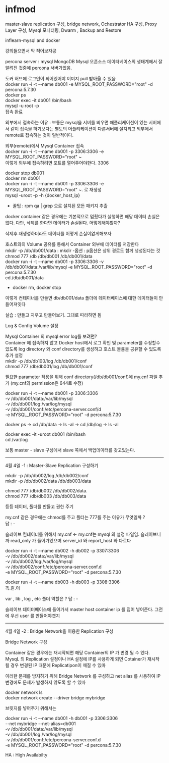 # infmod

master-slave replication 구성, bridge network, Ochestrator HA 구성, Proxy Layer 구성, Mysql 모니터링, Dwarm , Backup and Restore <br>

inflearn-mysql and docker <br>


강의들으면서 막 적어보자공 

percona server : mysql MongoDB  Mysql 오픈소스 데이터베이스의 생태계에서 잘알려진 것중에 
percona 서버가있음.<br>

도커 허브에 로그인이 되어있어야 이미지 pull 받아올 수 있음 <br>
docker run -i -t --name db001 -e MYSQL_ROOT_PASSWORD="root" -d percona:5.7.30 <br>
docker ps <br>
docker exec -it db001 /bin/bash <br>
mysql -u root -p <br>
접속 완료 <br>

외부에서 접속하는 이유 : 보통은 mysql을 서버를 띄우면 애플리케이션이 있는 서버에서 같이 접속을 하기보다는 별도의 어플리케이션이 다른서버에 설치되고 외부에서 remote로 접속하는 것이 일반적이다. <br> 


외부(remote)에서 Mysql Container 접속 <br>
docker run -i -t --name db001 -p 3306:3306 -e MYSQL_ROOT_PASSWORD="root" ~ <br>
이렇게 외부에 접속하려면 포트를 열어주어야한다. 3306 <br>

docker stop db001 <br>
docker rm db001 <br>
docker run -i -t --name db001 -p 3306:3306 -e MYSQL_ROOT_PASSWORD="root" ~. 로 재생성 <br> 
mysql -uroot -p -h {docker_host_ip} <br>

* 꿀팁 : rpm qa | grep 으로 설치된 모든 패키지 추출 <br>


docker container 같은 경우에는 기본적으로 멈췄다가 실행하면 해당 데이터 손실은 없다. 다만, 삭제를 한다면 데이터가 손실된다. 어떻게해야할까? <br>

삭제후 재생성하더라도 데이터를 어떻게 손실이없게해보자 <br>

호스트와의 Volume 공유를 통해서 Container 외부에 데이터를 저장한다 <br>
mkdir -p /db/db001/data : mkdir -옵션 : p옵션은 상위 경로도 함께 생성된다는 것 <br>
chmod 777 /db /db/db001 /db/db001/data <br>
docker run -i -t --name db001 -p 3306:3306 -v /db/db001/data:/var/lib/mysql -e MYSQL_ROOT_PASSWORD="root" -d percona:5.7.30 <br>
cd /db/db001/data <br>


* docker rm, docker stop <br>

이렇게 컨테이너를 만들면 db/db001/data 폴더에 데이터베이스에 대한 데이터들이 만들어져잇다 <br>

실습 : 만들고 지우고 만들어보기. 그대로 따라하면 됨 <br>

Log & Config Volume 설정 <br>

Mysql Container 의 mysql error log를 보려면? <br>
Container 에 접속하지 않고 Docker host에서 로그 확인 및 parameter를 수정할수있도록 log directory 와 conf directory를 생성하고 호스트 볼륨을 공유할 수 있도록 추가 설정<br>
mkdir -p /db/db100/log /db/db001/conf <br>
chmod 777 /db/db001/log /db/db001/conf <br>

필요한 parameter 적용을 위해 conf directory(/db/db001/conf)에 my.cnf 파일 추가 (my.cnf의 permission은 644로 수정) <br> 

docker run -i -t --name db001 -p 3306:3306 <br> 
-v /db/db001/data:/var/lib/mysql <br> 
-v /db/db001/log:/var/log/mysql <br>
-v /db/db001/conf:/etc/percona-server.conf/d <br>
-e MYSQL_ROOT_PASSWORD="root" -d percona:5.7.30 <br>

docker ps -> cd /db/data -> ls -al -> cd /db/log -> ls -al <br>

docker exec -it -uroot db001 /bin/bash <br> 
cd /var/log <br>

보통 master - slave 구성에서 slave 쪽에서 백업데이터를 갖고있는다. <br>



-----

4월 4일 -1 : Master-Slave Replication 구성하기 <br>

mkdir -p /db/db002/log /db/db002/conf <br>
mkdir -p /db/db002/data /db/db003/data <br>

chmod 777 /db/db002 /db/db002/data. <br>
chmod 777 /db/db003 /db/db003/data <br>

등등 데이터, 폴더를 만들고 권한 주기 <br>

my.cnf 같은 경우에는 chmod를 주고 폴터는 777를 주는 이유가 무엇일까 ? <br> 
답 : - <br>

슬레이브 컨테이너를 위해서 my.cnf <- my.cnf는 mysql 의 설정 파일임. 슬레이브니까 read_only 가 들어가있으며 server_id 와 report_host 와 다르다 <br>

docker run -i -t --name db002 -h db002 -p 3307:3306 <br>
-v /db/db002/data:/var/lib/mysql <br>
-v /db/db002/log:/var/log/mysql <br>
-v /db/db002/conf:/etc/percona-server.conf.d <br>
-e MYSQL_ROOT_PASSWORD="root" -d percona:5.7.30 <br>


docker run -i -t --name db003 -h db003 -p 3308:3306 <br>
똑.같.이 <br>

var , lib , log , etc 폴더 역할은 ? 
답 : - <br>

슬레이브 데이터베이스에 들어가서 master host container ip 를 집어 넣어준다. 그전에 우선 user 를 만들어야겟지 <br>

---

4월 4일 -2 : Bridge Network을 이용한 Replication 구성 <br>

Bridge Network 구성 <br>

Container 같은 경우에는 재시작되면 해당 Container의 IP 가 변경 될 수 있다. <br>
MysqL 의 Replication 설정이나 HA 설정에 IP를 사용하게 되면 Cotainer가 재시작 될 경우 변경된 IP 때문에  Replicatipon이 깨질 수 있따 <br>

이러한 문제를 방지하기 위해 Bridge Network 를 구성하고 net alias 를 사용하여 IP 변경에도 문제가 발생하지 않도록 할 수 있따 <br>

docker network ls <br>
docker network create --driver bridge mybridge <br>

브릿지를 넣어주기 위해서는 

docker run -i -t --name db001 -h db001 -p 3306:3306 <br>
--net mybridge --net-alias=db001 <br>
-v /db/db001/data:/var/lib/mysql <br>
-v /db/db001/log:/var/log/mysql <br>
-v /db/db001/conf:/etc/percona-server.conf.d <br>
-e MYSQL_ROOT_PASSWORD="root" -d percona:5.7.30 <br>


HA : High Availabilty <br>



                                                   
                                                   
                                             



































